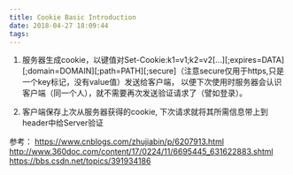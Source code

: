 ```yaml
---
title: Cookie Basic Introduction
date: 2018-04-27 18:09:44
tags:
---
```




1. 服务器生成cookie，以键值对Set-Cookie:k1=v1;k2=v2[...][;expires=DATA][;domain=DOMAIN][;path=PATH][;secure]（注意secure仅用于https,只是一个key标记，没有value值）发送给客户端，
    以便下次使用时服务器会认识客户端（同一个人），就不需要再次发送验证请求了（譬如登录）。

2. 客户端保存上次从服务器获得的cookie, 下次请求就将其所需信息带上到header中给Server验证


参考：
https://www.cnblogs.com/zhujiabin/p/6207913.html
http://www.360doc.com/content/17/0224/11/6695445_631622883.shtml
https://bbs.csdn.net/topics/391934186